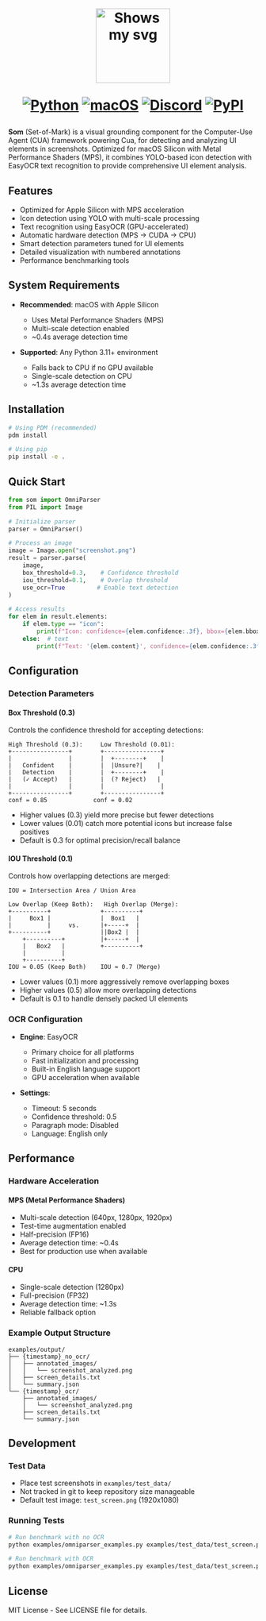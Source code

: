 <div align="center">
<h1>
  <div class="image-wrapper" style="display: inline-block;">
    <picture>
      <source media="(prefers-color-scheme: dark)" alt="logo" height="150" srcset="../../img/logo_white.png" style="display: block; margin: auto;">
      <source media="(prefers-color-scheme: light)" alt="logo" height="150" srcset="../../img/logo_black.png" style="display: block; margin: auto;">
      <img alt="Shows my svg">
    </picture>
  </div>

  [![Python](https://img.shields.io/badge/Python-333333?logo=python&logoColor=white&labelColor=333333)](#)
  [![macOS](https://img.shields.io/badge/macOS-000000?logo=apple&logoColor=F0F0F0)](#)
  [![Discord](https://img.shields.io/badge/Discord-%235865F2.svg?&logo=discord&logoColor=white)](https://discord.com/invite/mVnXXpdE85)
  [![PyPI](https://img.shields.io/pypi/v/cua-computer?color=333333)](https://pypi.org/project/cua-computer/)
</h1>
</div>

**Som** (Set-of-Mark) is a visual grounding component for the Computer-Use Agent (CUA) framework powering Cua, for detecting and analyzing UI elements in screenshots. Optimized for macOS Silicon with Metal Performance Shaders (MPS), it combines YOLO-based icon detection with EasyOCR text recognition to provide comprehensive UI element analysis.

## Features

- Optimized for Apple Silicon with MPS acceleration
- Icon detection using YOLO with multi-scale processing
- Text recognition using EasyOCR (GPU-accelerated)
- Automatic hardware detection (MPS → CUDA → CPU)
- Smart detection parameters tuned for UI elements
- Detailed visualization with numbered annotations
- Performance benchmarking tools

## System Requirements

- **Recommended**: macOS with Apple Silicon
  - Uses Metal Performance Shaders (MPS)
  - Multi-scale detection enabled
  - ~0.4s average detection time
  
- **Supported**: Any Python 3.11+ environment
  - Falls back to CPU if no GPU available
  - Single-scale detection on CPU
  - ~1.3s average detection time

## Installation

```bash
# Using PDM (recommended)
pdm install

# Using pip
pip install -e .
```

## Quick Start

```python
from som import OmniParser
from PIL import Image

# Initialize parser
parser = OmniParser()

# Process an image
image = Image.open("screenshot.png")
result = parser.parse(
    image,
    box_threshold=0.3,    # Confidence threshold
    iou_threshold=0.1,    # Overlap threshold
    use_ocr=True         # Enable text detection
)

# Access results
for elem in result.elements:
    if elem.type == "icon":
        print(f"Icon: confidence={elem.confidence:.3f}, bbox={elem.bbox.coordinates}")
    else:  # text
        print(f"Text: '{elem.content}', confidence={elem.confidence:.3f}")
```

## Configuration

### Detection Parameters

#### Box Threshold (0.3)
Controls the confidence threshold for accepting detections:
```
High Threshold (0.3):     Low Threshold (0.01):
+----------------+        +----------------+
|                |        |  +--------+    |
|   Confident    |        |  |Unsure?|    |
|   Detection    |        |  +--------+    |
|   (✓ Accept)   |        |  (? Reject)   |
|                |        |                |
+----------------+        +----------------+
conf = 0.85             conf = 0.02
```
- Higher values (0.3) yield more precise but fewer detections
- Lower values (0.01) catch more potential icons but increase false positives
- Default is 0.3 for optimal precision/recall balance

#### IOU Threshold (0.1)
Controls how overlapping detections are merged:
```
IOU = Intersection Area / Union Area

Low Overlap (Keep Both):   High Overlap (Merge):
+----------+              +----------+
|     Box1 |              |  Box1   |
|          |     vs.      |+-----+  |
+----------+              ||Box2 |  |
    +----------+          |+-----+  |
    |   Box2   |          +----------+
    |          |
    +----------+
IOU ≈ 0.05 (Keep Both)    IOU ≈ 0.7 (Merge)
```
- Lower values (0.1) more aggressively remove overlapping boxes
- Higher values (0.5) allow more overlapping detections
- Default is 0.1 to handle densely packed UI elements

### OCR Configuration

- **Engine**: EasyOCR
  - Primary choice for all platforms
  - Fast initialization and processing
  - Built-in English language support
  - GPU acceleration when available

- **Settings**:
  - Timeout: 5 seconds
  - Confidence threshold: 0.5
  - Paragraph mode: Disabled
  - Language: English only

## Performance

### Hardware Acceleration

#### MPS (Metal Performance Shaders)
- Multi-scale detection (640px, 1280px, 1920px)
- Test-time augmentation enabled
- Half-precision (FP16)
- Average detection time: ~0.4s
- Best for production use when available

#### CPU
- Single-scale detection (1280px)
- Full-precision (FP32)
- Average detection time: ~1.3s
- Reliable fallback option

### Example Output Structure

```
examples/output/
├── {timestamp}_no_ocr/
│   ├── annotated_images/
│   │   └── screenshot_analyzed.png
│   ├── screen_details.txt
│   └── summary.json
└── {timestamp}_ocr/
    ├── annotated_images/
    │   └── screenshot_analyzed.png
    ├── screen_details.txt
    └── summary.json
```

## Development

### Test Data
- Place test screenshots in `examples/test_data/`
- Not tracked in git to keep repository size manageable
- Default test image: `test_screen.png` (1920x1080)

### Running Tests
```bash
# Run benchmark with no OCR
python examples/omniparser_examples.py examples/test_data/test_screen.png --runs 5 --ocr none

# Run benchmark with OCR
python examples/omniparser_examples.py examples/test_data/test_screen.png --runs 5 --ocr easyocr
```

## License

MIT License - See LICENSE file for details.
